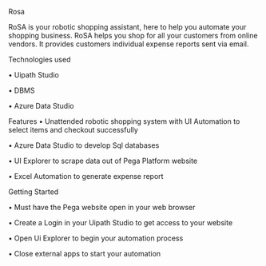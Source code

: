 Rosa

RoSA is your robotic shopping assistant, here to help you automate your shopping business. RoSA helps you shop for all your customers from online vendors. It provides customers individual expense reports sent via email.

Technologies used

•	Uipath Studio

•	DBMS

•	Azure Data Studio

Features
•	Unattended robotic shopping system with UI Automation to select items and checkout successfully

•	Azure Data Studio to develop Sql databases

•	UI Explorer to scrape data out of Pega Platform website

•	Excel Automation to generate expense report

Getting Started

•	Must have the Pega website open in your web browser

•	Create a Login in your Uipath Studio to get access to your website

•	Open Ui Explorer to begin your automation process

•	Close external apps to start your automation
